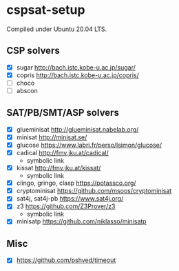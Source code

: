 # cspsat-setup

Compiled under Ubuntu 20.04 LTS.

## CSP solvers

- [X] sugar <http://bach.istc.kobe-u.ac.jp/sugar/>
- [X] copris <http://bach.istc.kobe-u.ac.jp/copris/>
- [ ] choco
- [ ] abscon

## SAT/PB/SMT/ASP solvers

- [X] glueminisat <http://glueminisat.nabelab.org/>
- [X] minisat <http://minisat.se/>
- [X] glucose <https://www.labri.fr/perso/lsimon/glucose/>
- [X] cadical <http://fmv.jku.at/cadical/>
  - symbolic link
- [X] kissat <http://fmv.jku.at/kissat/>
  - symbolic link
- [X] clingo, gringo, clasp <https://potassco.org/>
- [X] cryptominisat <https://github.com/msoos/cryptominisat>
- [X] sat4j, sat4j-pb <https://www.sat4j.org/>
- [X] z3 <https://github.com/Z3Prover/z3>
  - symbolic link
- [X] minisatp <https://github.com/niklasso/minisatp>

## Misc

- [X] <https://github.com/pshved/timeout>
